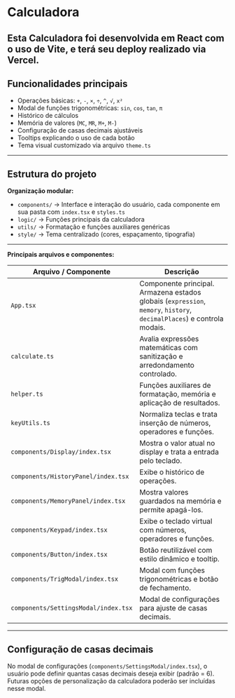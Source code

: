 # Calculadora

Esta Calculadora foi desenvolvida em **React** com o uso de **Vite**, e terá seu deploy realizado via **Vercel**.  
---

## Funcionalidades principais

- Operações básicas: `+`, `-`, `×`, `÷`, `^`, `√`, `x²`
- Modal de funções trigonométricas: `sin`, `cos`, `tan`, `π`
- Histórico de cálculos
- Memória de valores (`MC`, `MR`, `M+`, `M-`)
- Configuração de casas decimais ajustáveis
- Tooltips explicando o uso de cada botão
- Tema visual customizado via arquivo `theme.ts`

---

## Estrutura do projeto

**Organização modular:**
- `components/` → Interface e interação do usuário, cada componente em sua pasta com `index.tsx` e `styles.ts`  
- `logic/` → Funções principais da calculadora  
- `utils/` → Formatação e funções auxiliares genéricas  
- `style/` → Tema centralizado (cores, espaçamento, tipografia)

---

**Principais arquivos e componentes:**

| Arquivo / Componente | Descrição |
|----------------------|-----------|
| `App.tsx` | Componente principal. Armazena estados globais (`expression`, `memory`, `history`, `decimalPlaces`) e controla modais. |
| `calculate.ts` | Avalia expressões matemáticas com sanitização e arredondamento controlado. |
| `helper.ts` | Funções auxiliares de formatação, memória e aplicação de resultados. |
| `keyUtils.ts` | Normaliza teclas e trata inserção de números, operadores e funções. |
| `components/Display/index.tsx` | Mostra o valor atual no display e trata a entrada pelo teclado. |
| `components/HistoryPanel/index.tsx` | Exibe o histórico de operações. |
| `components/MemoryPanel/index.tsx` | Mostra valores guardados na memória e permite apagá-los. |
| `components/Keypad/index.tsx` | Exibe o teclado virtual com números, operadores e funções. |
| `components/Button/index.tsx` | Botão reutilizável com estilo dinâmico e tooltip. |
| `components/TrigModal/index.tsx` | Modal com funções trigonométricas e botão de fechamento. |
| `components/SettingsModal/index.tsx` | Modal de configurações para ajuste de casas decimais. |

---

## Configuração de casas decimais

No modal de configurações (`components/SettingsModal/index.tsx`), o usuário pode definir quantas casas decimais deseja exibir (padrão = 6).  
Futuras opções de personalização da calculadora poderão ser incluídas nesse modal.
